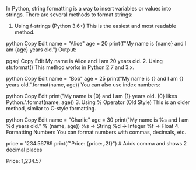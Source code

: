 In Python, string formatting is a way to insert variables or values into strings. There are several methods to format strings:

1. Using f-strings (Python 3.6+)
This is the easiest and most readable method.

python
Copy
Edit
name = "Alice"
age = 20
print(f"My name is {name} and I am {age} years old.")
Output:

pgsql
Copy
Edit
My name is Alice and I am 20 years old.
2. Using str.format()
This method works in Python 2.7 and 3.x.

python
Copy
Edit
name = "Bob"
age = 25
print("My name is {} and I am {} years old.".format(name, age))
You can also use index numbers:

python
Copy
Edit
print("My name is {0} and I am {1} years old. {0} likes Python.".format(name, age))
3. Using % Operator (Old Style)
This is an older method, similar to C-style formatting.

python
Copy
Edit
name = "Charlie"
age = 30
print("My name is %s and I am %d years old." % (name, age))
%s → String
%d → Integer
%f → Float
4. Formatting Numbers
You can format numbers with commas, decimals, etc.


price = 1234.56789
print(f"Price: {price:,.2f}")  # Adds comma and shows 2 decimal places

Price: 1,234.57